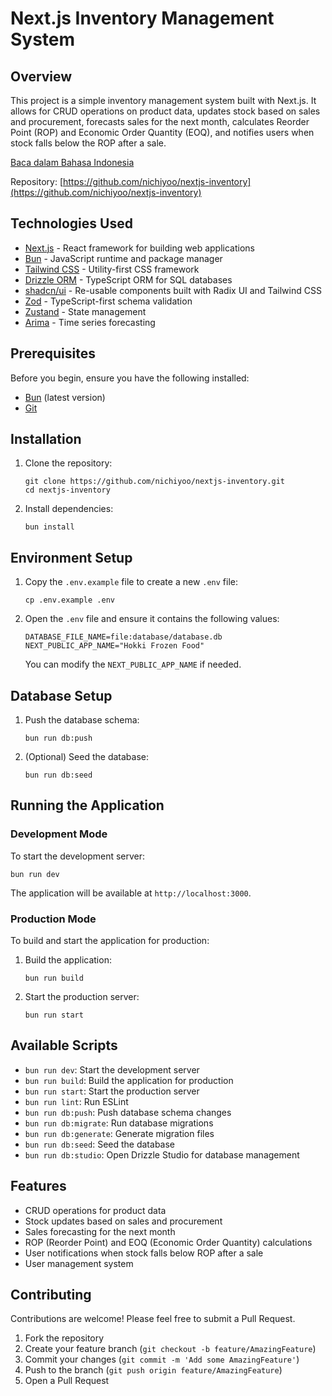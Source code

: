 # Next.js Inventory Management System

## Overview

This project is a simple inventory management system built with Next.js. It allows for CRUD operations on product data, updates stock based on sales and procurement, forecasts sales for the next month, calculates Reorder Point (ROP) and Economic Order Quantity (EOQ), and notifies users when stock falls below the ROP after a sale.

[Baca dalam Bahasa Indonesia](./readme_id.md)

Repository: [https://github.com/nichiyoo/nextjs-inventory](https://github.com/nichiyoo/nextjs-inventory)

## Technologies Used

-   [Next.js](https://nextjs.org/) - React framework for building web applications
-   [Bun](https://bun.sh/) - JavaScript runtime and package manager
-   [Tailwind CSS](https://tailwindcss.com/) - Utility-first CSS framework
-   [Drizzle ORM](https://orm.drizzle.team/) - TypeScript ORM for SQL databases
-   [shadcn/ui](https://ui.shadcn.com/) - Re-usable components built with Radix UI and Tailwind CSS
-   [Zod](https://github.com/colinhacks/zod) - TypeScript-first schema validation
-   [Zustand](https://github.com/pmndrs/zustand) - State management
-   [Arima](https://github.com/zemlyansky/arima) - Time series forecasting

## Prerequisites

Before you begin, ensure you have the following installed:

-   [Bun](https://bun.sh/) (latest version)
-   [Git](https://git-scm.com/)

## Installation

1. Clone the repository:

    ```
    git clone https://github.com/nichiyoo/nextjs-inventory.git
    cd nextjs-inventory
    ```

2. Install dependencies:
    ```
    bun install
    ```

## Environment Setup

1. Copy the `.env.example` file to create a new `.env` file:

    ```
    cp .env.example .env
    ```

2. Open the `.env` file and ensure it contains the following values:

    ```
    DATABASE_FILE_NAME=file:database/database.db
    NEXT_PUBLIC_APP_NAME="Hokki Frozen Food"
    ```

    You can modify the `NEXT_PUBLIC_APP_NAME` if needed.

## Database Setup

1. Push the database schema:

    ```
    bun run db:push
    ```

2. (Optional) Seed the database:
    ```
    bun run db:seed
    ```

## Running the Application

### Development Mode

To start the development server:

```
bun run dev
```

The application will be available at `http://localhost:3000`.

### Production Mode

To build and start the application for production:

1. Build the application:

    ```
    bun run build
    ```

2. Start the production server:
    ```
    bun run start
    ```

## Available Scripts

-   `bun run dev`: Start the development server
-   `bun run build`: Build the application for production
-   `bun run start`: Start the production server
-   `bun run lint`: Run ESLint
-   `bun run db:push`: Push database schema changes
-   `bun run db:migrate`: Run database migrations
-   `bun run db:generate`: Generate migration files
-   `bun run db:seed`: Seed the database
-   `bun run db:studio`: Open Drizzle Studio for database management

## Features

-   CRUD operations for product data
-   Stock updates based on sales and procurement
-   Sales forecasting for the next month
-   ROP (Reorder Point) and EOQ (Economic Order Quantity) calculations
-   User notifications when stock falls below ROP after a sale
-   User management system

## Contributing

Contributions are welcome! Please feel free to submit a Pull Request.

1. Fork the repository
2. Create your feature branch (`git checkout -b feature/AmazingFeature`)
3. Commit your changes (`git commit -m 'Add some AmazingFeature'`)
4. Push to the branch (`git push origin feature/AmazingFeature`)
5. Open a Pull Request
